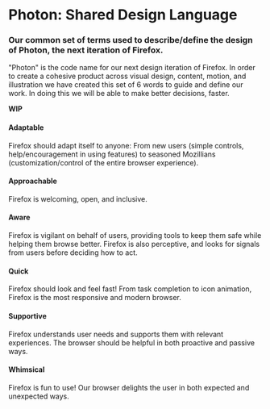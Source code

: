# Photon: Shared Design Language
### Our common set of terms used to describe/define the design of Photon, the next iteration of Firefox.

"Photon" is the code name for our next design iteration of Firefox. In order to create a cohesive product across visual design, content, motion, and illustration we have created this set of 6 words to guide and define our work. In doing this we will be able to make better decisions, faster.

**WIP**

#### Adaptable  
Firefox should adapt itself to anyone: From new users (simple controls, help/encouragement in using features) to seasoned Mozillians (customization/control of the entire browser experience).

#### Approachable  
Firefox is welcoming, open, and inclusive.

#### Aware  
Firefox is vigilant on behalf of users, providing tools to keep them safe while helping them browse better. Firefox is also perceptive, and looks for signals from users before deciding how to act.

#### Quick  
Firefox should look and feel fast! From task completion to icon animation, Firefox is the most responsive and modern browser.

#### Supportive  
Firefox understands user needs and supports them with relevant experiences. The browser should be helpful in both proactive and passive ways.

#### Whimsical  
Firefox is fun to use! Our browser delights the user in both expected and unexpected ways.
